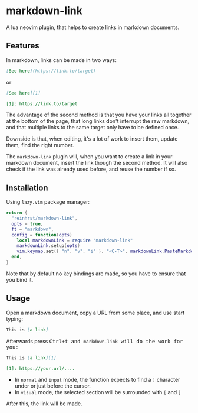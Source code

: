 # markdown-link

A lua neovim plugin, that helps to create links in markdown documents.

## Features

In markdown, links can be made in two ways:

```md
[See here](https://link.to/target)
```

or

```md
[See here][1]

[1]: https://link.to/target
```

The advantage of the second method is that you have your links all together at
the bottom of the page, that long links don't interrupt the raw markdown, and
that multiple links to the same target only have to be defined once.

Downside is that, when editing, it's a lot of work to insert them, update them, find the right number.

The `markdown-link` plugin will, when you want to create a link in your markdown document, insert the link though the second method.
It will also check if the link was already used before, and reuse the number if so.

## Installation

Using `lazy.vim` package manager:

```lua
return {
  "reinhrst/markdown-link",
  opts = true,
  ft = "markdown",
  config = function(opts)
    local markdownLink = require "markdown-link"
    markdownLink.setup(opts)
    vim.keymap.set({ "n", "v", "i" }, "<C-T>", markdownLink.PasteMarkdownLink, { desc = "Paste Markdown Link" })
  end,
}
```

Note that by default no key bindings are made, so you have to ensure that you bind it.

## Usage

Open a markdown document, copy a URL from some place, and use start typing:

```md
This is [a link]
```

Afterwards press <kbd><kbd>Ctrl</kbd>+<kbd>t</kbd> and `markdown-link` will do the work for you:

```md
This is [a link][1]

[1]: https://your.url/....
```

- In `normal` and `input` mode, the function expects to find a `]` character under or just before the cursor.
- In `visual` mode, the selected section will be surrounded with `[` and `]`

After this, the link will be made.
